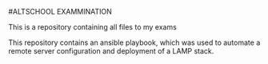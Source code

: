  #ALTSCHOOL EXAMMINATION 

<P> This is a repository containing all files to my exams </p>
<p> This repository contains an ansible playbook, which was used to automate a remote server configuration and deployment of a LAMP stack. </p>

